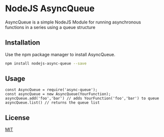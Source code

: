 # NodeJS AsyncQueue

AsyncQueue is a simple NodeJS Module for running asynchronous functions in a series using a queue structure

## Installation

Use the npm package manager to install AsyncQueue.

```bash
npm install nodejs-async-queue --save
```

## Usage

```nodejs
const AsyncQueue = require('async-queue');
const asyncQueue = new AsyncQueue(YourFunction);
asyncQueue.add('foo','bar') // adds YourFunction('foo','bar') to queue
asyncQueue.list() // returns the queue list
```


## License
[MIT](https://choosealicense.com/licenses/mit/)

